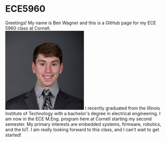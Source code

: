 # ECE5960
Greetings! My name is Ben Wagner and this is a GitHub page for my ECE 5960 class at Cornell.  <br />
<img src="https://github.com/bwagner2-git/ECE5960/blob/main/headshot.jpeg" height="250" />
I recently graduated from the Illinois Institute of Technology with a bachelor's degree in electrical engineering. I am now in the ECE M.Eng. program here at Cornell starting my second semester. My primary interests are embedded systems, firmware, robotics, and the IoT. I am really looking forward to this class, and I can't wait to get started!
